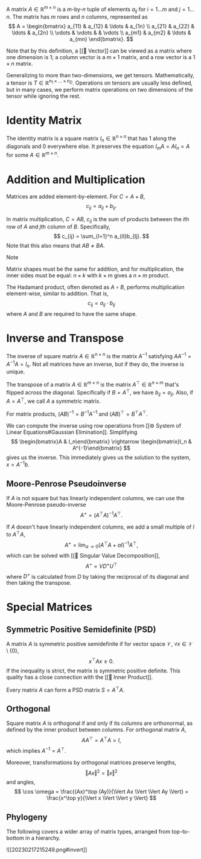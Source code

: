 A matrix $A \in \mathbb{R}^{m \times n}$ is a $m$-by-$n$ tuple of elements $a_{ij}$ for $i = 1 \ldots m$ and $j = 1 \ldots n$. The matrix has $m$ rows and $n$ columns, represented as 
$$
A = \begin{bmatrix} a_{11} & a_{12} & \ldots & a_{1n} \\ a_{21} & a_{22} & \ldots & a_{2n} \\ \vdots & \vdots & & \vdots \\ a_{m1} & a_{m2} & \ldots & a_{mn} \end{bmatrix}.
$$


Note that by this definition, a [[🏹 Vector]] can be viewed as a matrix where one dimension is $1$; a column vector is a $m \times 1$ matrix, and a row vector is a $1 \times n$ matrix.

Generalizing to more than two-dimensions, we get tensors. Mathematically, a tensor is $T \in \mathbb{R}^{n_1 \times \ldots \times n_D}.$ Operations on tensors are usually less defined, but in many cases, we perform matrix operations on two dimensions of the tensor while ignoring the rest.

# Identity Matrix
The identity matrix is a square matrix $I_n \in \mathbb{R}^{n \times n}$ that has $1$ along the diagonals and $0$ everywhere else. It preserves the equation $I_m A = AI_n = A$ for some $A \in \mathbb{R}^{m \times n}$.

# Addition and Multiplication
Matrices are added element-by-element. For $C = A + B$, 
$$
c_{ij} = a_{ij} + b_{ij}.
$$


In matrix multiplication, $C = AB$, $c_{ij}$ is the sum of products between the $i$th row of $A$ and $j$th column of $B$. Specifically, 
$$
c_{ij} = \sum_{l=1}^n a_{il}b_{lj}.
$$
 Note that this also means that $AB \neq BA$.

> [!note]
> Matrix shapes must be the same for addition, and for multiplication, the inner sides must be equal: $n \times k$ with $k \times m$ gives a $n \times m$ product.

The Hadamard product, often denoted as $A \circ B$, performs multiplication element-wise, similar to addition. That is, 
$$
c_{ij} = a_{ij} \cdot b_{ij}
$$
 where $A$ and $B$ are required to have the same shape.

# Inverse and Transpose
The inverse of square matrix $A \in \mathbb{R}^{n \times n}$ is the matrix $A^{-1}$ satisfying $AA^{-1} = A^{-1}A = I_n$. Not all matrices have an inverse, but if they do, the inverse is unique.

The transpose of a matrix $A \in \mathbb{R}^{m \times n}$ is the matrix $A^\top \in \mathbb{R}^{n \times m}$ that's flipped across the diagonal. Specifically if $B = A^\top$, we have $b_{ij} = a_{ji}$. Also, if $A = A^\top$, we call $A$ a symmetric matrix.

For matrix products, $(AB)^{-1} = B^{-1}A^{-1}$ and $(AB)^\top = B^\top A^\top$.

We can compute the inverse using row operations from [[⚙️ System of Linear Equations#Gaussian Elimination]]. Simplifying 
$$
\begin{bmatrix}A & I_n\end{bmatrix} \rightarrow \begin{bmatrix}I_n & A^{-1}\end{bmatrix}
$$
 gives us the inverse. This immediately gives us the solution to the system, $x = A^{-1}b$.

## Moore-Penrose Pseudoinverse
If $A$ is not square but has linearly independent columns, we can use the Moore-Penrose pseudo-inverse 
$$
A^+ = (A^\top A)^{-1}A^\top .
$$


If $A$ doesn't have linearly independent columns, we add a small multiple of $I$ to $A^\top A$, 
$$
A^+ = \lim_{\alpha \rightarrow 0}(A^\top A + \alpha I)^{-1}A^\top ,
$$
 which can be solved with [[📎 Singular Value Decomposition]], 
$$
A^+ = VD^+U^\top
$$
 where $D^+$ is calculated from $D$ by taking the reciprocal of its diagonal and then taking the transpose.

# Special Matrices
## Symmetric Positive Semidefinite (PSD)
A matrix $A$ is symmetric positive semidefinite if for vector space $\mathcal{V}$, $\forall x \in \mathcal{V} \setminus \{ 0 \}$, 
$$
x^\top Ax \geq 0.
$$
 If the inequality is strict, the matrix is symmetric positive definite. This quality has a close connection with the [[🎳 Inner Product]].

Every matrix $A$ can form a PSD matrix $S = A^\top A$.

## Orthogonal
Square matrix $A$ is orthogonal if and only if its columns are orthonormal, as defined by the inner product between columns. For orthogonal matrix $A$, 
$$
AA^\top = A^\top A = I,
$$
 which implies $A^{-1} = A^\top$.

Moreover, transformations by orthogonal matrices preserve lengths, 
$$
\Vert Ax \Vert^2 =\Vert x \Vert^2
$$
 and angles, 
$$
\cos \omega = \frac{(Ax)^\top (Ay)}{\Vert Ax \Vert \Vert Ay \Vert} = \frac{x^\top y}{\Vert x \Vert \Vert y \Vert}
$$


## Phylogeny
The following covers a wider array of matrix types, arranged from top-to-bottom in a hierarchy.

![[20230217215249.png#invert]]